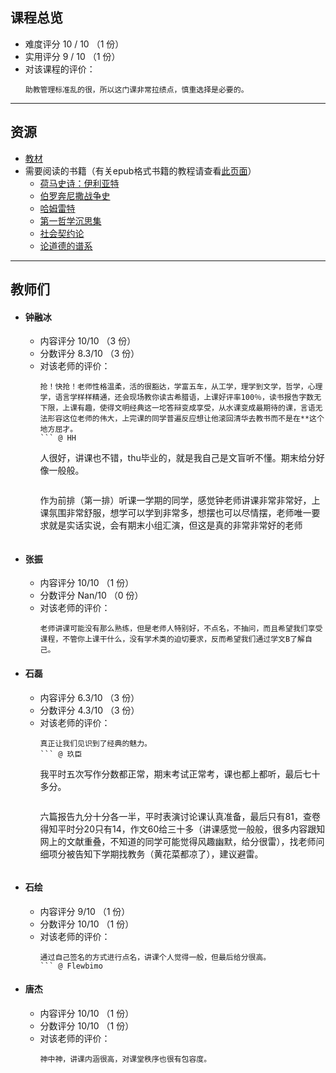 ## 课程总览
- 难度评分 10 / 10 （1 份）  
- 实用评分 9 / 10 （1 份）  
- 对该课程的评价：  
    ```
    助教管理标准乱的很，所以这门课非常拉绩点，慎重选择是必要的。
    ```  

---

## 资源
- [教材](https://file.uhsea.com/2403/71109a486000ea805f0c3b92db468965Z6.pdf)  
- 需要阅读的书籍（有关epub格式书籍的教程请查看[此页面](/CQU-openlib/技巧/关于epub文件.md)）  
    - [荷马史诗：伊利亚特](https://file.uhsea.com/2403/90ed0ad129e9dcc43344e4beaeb0e475C3.epub)  
    - [伯罗奔尼撒战争史](https://file.uhsea.com/2403/71c2fd354a1a87679f8fa60d51adc954VT.epub)  
    - [哈姆雷特](https://file.uhsea.com/2403/f5b21461a2cb26df14a2c03b5a428fe62G.epub)  
    - [第一哲学沉思集](https://file.uhsea.com/2403/7050ca187d79a03a48d5ef9c32ac1978NX.epub)  
    - [社会契约论](https://file.uhsea.com/2403/876c4076b84027c05197b89f4509ccedZ6.epub)  
    - [论道德的谱系](https://file.uhsea.com/2403/0719d03eea9e4c88b18c8e39701e08bbPE.epub)  

---

## 教师们  
- #### 钟融冰  
    - 内容评分 10/10 （3 份）  
    - 分数评分 8.3/10 （3 份）  
    - 对该老师的评价：  
        ```
        抢！快抢！老师性格温柔，活的很豁达，学富五车，从工学，理学到文学，哲学，心理学，语言学样样精通，还会现场教你读古希腊语，上课好评率100％，读书报告字数无下限，上课有趣，使得文明经典这一坨答辩变成享受，从水课变成最期待的课，言语无法形容这位老师的伟大，上完课的同学普遍反应想让他滚回清华去教书而不是在**这个地方屈才。
        ``` @ HH  
        ```
        人很好，讲课也不错，thu毕业的，就是我自己是文盲听不懂。期末给分好像一般般。
        ``` @ 文盲经典受害者  
        ```
        作为前排（第一排）听课一学期的同学，感觉钟老师讲课非常非常好，上课氛围非常舒服，想学可以学到非常多，想摆也可以尽情摆，老师唯一要求就是实话实说，会有期末小组汇演，但这是真的非常非常好的老师
        ``` @ Kirisame Hg  
- #### 张振  
    - 内容评分 10/10 （1 份）  
    - 分数评分 Nan/10 （0 份）  
    - 对该老师的评价：  
        ```
        老师讲课可能没有那么熟练，但是老师人特别好，不点名，不抽问，而且希望我们享受课程，不管你上课干什么，没有学术类的迫切要求，反而希望我们通过学文B了解自己。
        ```  
- #### 石磊  
    - 内容评分 6.3/10 （3 份）  
    - 分数评分 4.3/10 （3 份）  
    - 对该老师的评价：  
        ```
        真正让我们见识到了经典的魅力。
        ``` @ 玖臣  
        ```
        我平时五次写作分数都正常，期末考试正常考，课也都上都听，最后七十多分。
        ```  
        ```
        六篇报告九分十分各一半，平时表演讨论课认真准备，最后只有81，查卷得知平时分20只有14，作文60给三十多（讲课感觉一般般，很多内容跟知网上的文献重叠，不知道的同学可能觉得风趣幽默，给分很雷），找老师问细项分被告知下学期找教务（黄花菜都凉了），建议避雷。
        ```
- #### 石绘  
    - 内容评分 9/10 （1 份）  
    - 分数评分 10/10 （1 份）  
    - 对该老师的评价：  
        ```
        通过自己签名的方式进行点名，讲课个人觉得一般，但最后给分很高。
        ``` @ Flewbimo  
- #### 唐杰  
    - 内容评分 10/10 （1 份）  
    - 分数评分 10/10 （1 份）  
    - 对该老师的评价：  
        ```
        神中神，讲课内涵很高，对课堂秩序也很有包容度。
        ```  